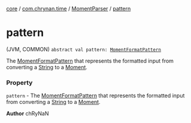 [core](../../index.md) / [com.chrynan.time](../index.md) / [MomentParser](index.md) / [pattern](./pattern.md)

# pattern

(JVM, COMMON) `abstract val pattern: `[`MomentFormatPattern`](../-moment-format-pattern/index.md)

The [MomentFormatPattern](../-moment-format-pattern/index.md) that represents the formatted input from converting a [String](https://kotlinlang.org/api/latest/jvm/stdlib/kotlin/-string/index.html) to a
[Moment](../-moment/index.md).

### Property

`pattern` - The [MomentFormatPattern](../-moment-format-pattern/index.md) that represents the formatted input from converting a [String](https://kotlinlang.org/api/latest/jvm/stdlib/kotlin/-string/index.html) to a
[Moment](../-moment/index.md).

**Author**
chRyNaN

